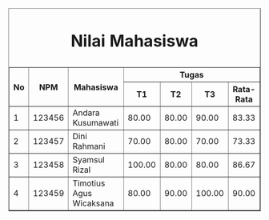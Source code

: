 <!DOCTYPE html>
<html lang="en">
<head>
    <meta charset="UTF-8">
    <meta http-equiv="X-UA-Compatible" content="IE=edge">
    <meta name="viewport" content="width=device-width, initial-scale=1.0">
    <title>Table by Syahrani</title>
</head>
<body>
    <table border="1" width="50%">
        <thead>
            <caption><h1>Nilai Mahasiswa</h1></caption>
            <tr>
                <th rowspan="2">No</th>
                <th rowspan="2">NPM</th>
                <th rowspan="2">Mahasiswa</th>
                <th colspan="4">Tugas</th>
            </tr>
            <tr>
                <th>T1</th>
                <th>T2</th>
                <th>T3</th>
                <th>Rata-Rata</th>
            </tr>
        </thead>
        <tbody>
            <tr>
                <td>1</td>
                <td>123456</td>
                <td>Andara Kusumawati</td>
                <td>80.00</td>
                <td>80.00</td>
                <td>90.00</td>
                <td>83.33</td>
            </tr>
            <tr>
                <td>2</td>
                <td>123457</td>
                <td>Dini Rahmani</td>
                <td>70.00</td>
                <td>80.00</td>
                <td>70.00</td>
                <td>73.33</td>
            </tr>
            <tr>
                <td>3</td>
                <td>123458</td>
                <td>Syamsul Rizal</td>
                <td>100.00</td>
                <td>80.00</td>
                <td>80.00</td>
                <td>86.67</td>
            </tr>
            <tr>
                <td>4</td>
                <td>123459</td>
                <td>Timotius Agus Wicaksana</td>
                <td>80.00</td>
                <td>90.00</td>
                <td>100.00</td>
                <td>90.00</td>
            </tr>
        </tbody>
    </table>
</body>
</html>
